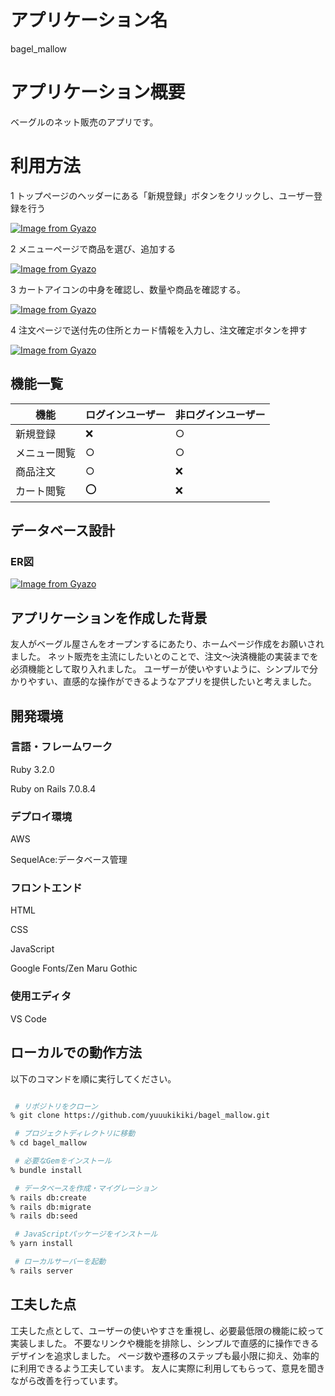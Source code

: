 # アプリケーション名
bagel_mallow

# アプリケーション概要
ベーグルのネット販売のアプリです。

# 利用方法

1 トップページのヘッダーにある「新規登録」ボタンをクリックし、ユーザー登録を行う

[![Image from Gyazo](https://i.gyazo.com/d8b8b1e405c405472177b8a0296d6076.gif)](https://gyazo.com/d8b8b1e405c405472177b8a0296d6076)

2 メニューページで商品を選び、追加する

[![Image from Gyazo](https://i.gyazo.com/4bec8c922afa33b4a7c3036b8c0e85ab.gif)](https://gyazo.com/4bec8c922afa33b4a7c3036b8c0e85ab)

3 カートアイコンの中身を確認し、数量や商品を確認する。

[![Image from Gyazo](https://i.gyazo.com/487d371963e672863c6687a489c1e2f5.gif)](https://gyazo.com/487d371963e672863c6687a489c1e2f5)

4 注文ページで送付先の住所とカード情報を入力し、注文確定ボタンを押す

[![Image from Gyazo](https://i.gyazo.com/63e9bb45e3e65ee7269e2397aa68948a.gif)](https://gyazo.com/63e9bb45e3e65ee7269e2397aa68948a)


## 機能一覧

| 機能                         | ログインユーザー | 非ログインユーザー |
|------------------------------|------------------|--------------------|
| 新規登録                 | ❌              | ○                  |
| メニュー閲覧                   | ○                | ○                  |
| 商品注文                    | ○                | ❌               |
| カート閲覧                 | ⭕️              | ❌                  |

## データベース設計

### ER図

[![Image from Gyazo](https://i.gyazo.com/3f5c4435f84138cb1d83c16f35a5572a.png)](https://gyazo.com/3f5c4435f84138cb1d83c16f35a5572a)


## アプリケーションを作成した背景
友人がベーグル屋さんをオープンするにあたり、ホームページ作成をお願いされました。
ネット販売を主流にしたいとのことで、注文〜決済機能の実装までを必須機能として取り入れました。
ユーザーが使いやすいように、シンプルで分かりやすい、直感的な操作ができるようなアプリを提供したいと考えました。

## 開発環境
### 言語・フレームワーク

Ruby 3.2.0

Ruby on Rails 7.0.8.4

### デプロイ環境

AWS

SequelAce:データベース管理

### フロントエンド
HTML

CSS

JavaScript

Google Fonts/Zen Maru Gothic

### 使用エディタ
VS Code


## ローカルでの動作方法
以下のコマンドを順に実行してください。

```bash

 # リポジトリをクローン
% git clone https://github.com/yuuukikiki/bagel_mallow.git

 # プロジェクトディレクトリに移動
% cd bagel_mallow

 # 必要なGemをインストール
% bundle install

 # データベースを作成・マイグレーション
% rails db:create
% rails db:migrate
% rails db:seed

 # JavaScriptパッケージをインストール
% yarn install

 # ローカルサーバーを起動
% rails server

```


## 工夫した点
工夫した点として、ユーザーの使いやすさを重視し、必要最低限の機能に絞って実装しました。
不要なリンクや機能を排除し、シンプルで直感的に操作できるデザインを追求しました。
ページ数や遷移のステップも最小限に抑え、効率的に利用できるよう工夫しています。
友人に実際に利用してもらって、意見を聞きながら改善を行っています。